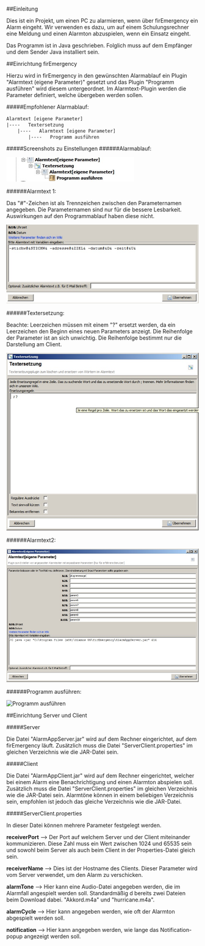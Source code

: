 ##Einleitung

Dies ist ein Projekt, um einen PC zu alarmieren, wenn über firEmergency ein Alarm eingeht. Wir verwenden es dazu,
um auf einem Schulungsrechner eine Meldung und einen Alarmton abzuspielen, wenn ein Einsatz eingeht.

Das Programm ist in Java geschrieben. Folglich muss auf dem Empfänger und dem Sender Java installiert sein.


##Einrichtung firEmergency

Hierzu wird in firEmergency in den gewünschten Alarmablauf ein Plugin "Alarmtext (eigene Parameter)" gesetzt
und das Plugin "Programm ausführen" wird diesem untergeordnet. Im Alarmtext-Plugin werden die Parameter definiert,
welche übergeben werden sollen.

#####Empfohlener Alarmablauf:

	Alarmtext [eigene Parameter]
	|----	Textersetzung
		|----   Alarmtext [eigene Parameter]
			|----	Programm ausführen


#####Screenshots zu Einstellungen
######Alarmablauf:

![Alarmablauf](https://github.com/MrWeezle/AlarmApp/blob/master/src/libs/alarmablauf.jpg)

######Alarmtext 1:

Das "#"-Zeichen ist als Trennzeichen zwischen den Parameternamen angegeben. Die Parameternamen sind nur für die bessere
Lesbarkeit. Auswirkungen auf den Programmablauf haben diese nicht.

![Alarmtext](https://github.com/MrWeezle/AlarmApp/blob/master/src/libs/alarmtext1.jpg)

######Textersetzung:

Beachte: Leerzeichen müssen mit einem "?" ersetzt werden, da ein Leerzeichen den Beginn eines neuen Parameters anzeigt.
Die Reihenfolge der Parameter ist an sich unwichtig. Die Reihenfolge bestimmt nur die Darstellung am Client.

![Textersetzung](https://github.com/MrWeezle/AlarmApp/blob/master/src/libs/textersetzung.jpg)

######Alarmtext2:

![Alarmtext2](https://github.com/MrWeezle/AlarmApp/blob/master/src/libs/alarmtext2.jpg)

######Programm ausführen:

![Programm ausführen](https://github.com/MrWeezle/AlarmApp/blob/master/src/libs/programmausf%C3%BChren.jpg)


##Einrichtung Server und Client

#####Server

Die Datei "AlarmAppServer.jar" wird auf dem Rechner eingerichtet, auf dem firEmergency läuft. Zusätzlich muss die Datei "ServerClient.properties" im gleichen Verzeichnis wie die JAR-Datei sein.

#####Client

Die Datei "AlarmAppClient.jar" wird auf dem Rechner eingerichtet, welcher bei einem Alarm eine Benachrichtigung und einen Alarmton abspielen soll. Zusätzlich muss die Datei "ServerClient.properties" im gleichen Verzeichnis wie die JAR-Datei sein. Alarmtöne können in einem beliebigen Verzeichnis sein, empfohlen ist jedoch das gleiche Verzeichnis wie die JAR-Datei.

#####ServerClient.properties

In dieser Datei können mehrere Parameter festgelegt werden.

**receiverPort** --> Der Port auf welchem Server und der Client miteinander kommunizieren. Diese Zahl muss ein Wert zwischen 1024 und 65535 sein und sowohl beim Server als auch beim Client in der Properties-Datei gleich sein.

**receiverName** --> Dies ist der Hostname des Clients. Dieser Parameter wird vom Server verwendet, um den Alarm zu verschicken.

**alarmTone** --> Hier kann eine Audio-Datei angegeben werden, die im Alarmfall angespielt werden soll. Standardmäßig d bereits zwei Dateien beim Download dabei. "Akkord.m4a" und "hurricane.m4a".

**alarmCycle** --> Hier kann angegeben werden, wie oft der Alarmton abgespielt werden soll.

**notification** --> Hier kann angegeben werden, wie lange das Notification-popup angezeigt werden soll.



